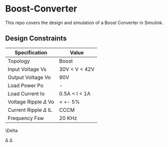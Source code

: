 # Boost-Converter
This repo covers the design and simulation of a Boost Converter in Simulink.

## Design Constraints

| Specification | Value |
| ----------- | ----------- |
| Topology      | Boost       |
| Input Voltage Vs  | 30V < V < 42V  |
| Output Voltage Vo  | 90V  |
| Load Power  Po | -  |
| Load Current  Io | 0.5A < I < 1A  |
| Voltage Ripple  $\Delta$ Vo | < +- 5%  |
| Current Ripple  $\Delta$ IL | CCCM  |
| Frequency Fsw | 20 KHz  |

\Delta

&Delta;
Δ 
